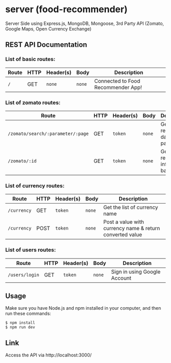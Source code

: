# server (food-recommender)
Server Side using Express.js, MongoDB, Mongoose, 3rd Party API (Zomato, Google Maps, Open Currency Exchange) 

## REST API Documentation

### List of basic routes:

| **Route** | **HTTP** | **Header(s)** | **Body** | **Description**                    |
| --------- | -------- | ------------- | -------- | ---------------------------------- |
| `/`       | GET      | `none`        | `none`   | Connected to Food Recommender App! |

### List of zomato routes:

| **Route**                         | **HTTP** | **Header(s)** | **Body** | **Description**                       |
| --------------------------------- | -------- | ------------- | -------- | ------------------------------------- |
| `/zomato/search/:parameter/:page` | GET      | `token`       | `none`   | Get all restaurants data by parameter |
| `/zomato/:id`                     | GET      | `token`       | `none`   | Get restaurant info's based on id     |


### List of currency routes:

| **Route**   | **HTTP** | **Header(s)** | **Body** | **Description**                                          |
| ----------- | -------- | ------------- | -------- | -------------------------------------------------------- |
| `/currency` | GET      | `token`       | `none`   | Get the list of currency name                            |
| `/currency` | POST     | `token`       | `none`   | Post a value with currency name & return converted value |


### List of users routes:

| **Route**      | **HTTP** | **Header(s)** | **Body** | **Description**              |
| -------------- | -------- | ------------- | -------- | ---------------------------- |
| `/users/login` | GET      | `token`       | `none`   | Sign in using Google Account |


## Usage

Make sure you have Node.js and npm installed in your computer, and then run these commands:

```
$ npm install
$ npm run dev
```

## Link

Access the API via http://localhost:3000/